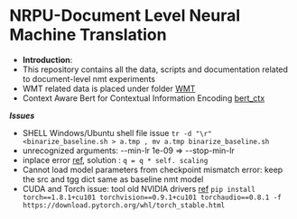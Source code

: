 # NRPU-Document Level Neural Machine Translation
- **Introduction**:
- This repository contains all the data, scripts and documentation related to document-level nmt experiments
- WMT related data is placed under folder [WMT](/WMT)
- Context Aware Bert for Contextual Information Encoding [bert_ctx](https://github.com/bert-nmt/ctx-bert-nmt)

***Issues***
- SHELL Windows/Ubuntu shell file issue ``` tr -d "\r" <binarize_baseline.sh > a.tmp , mv a.tmp binarize_baseline.sh ```
- unrecognized arguments: --min-lr 1e-09 => --stop-min-lr
- inplace error [ref](https://github.com/pytorch/xla/issues/2369), solution : ```q = q * self. scaling```
- Cannot load model parameters from checkpoint mismatch error: keep the src and tgg dict same as baseline nmt model
- CUDA and Torch issue: tool old NVIDIA drivers [ref](https://pytorch.org/get-started/previous-versions/) ```pip install torch==1.8.1+cu101 torchvision==0.9.1+cu101 torchaudio==0.8.1 -f https://download.pytorch.org/whl/torch_stable.html```
